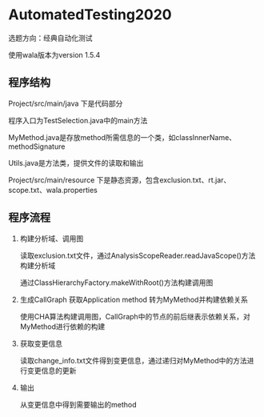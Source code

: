 # AutomatedTesting2020

选题方向：经典自动化测试

使用wala版本为version 1.5.4


## 程序结构
Project/src/main/java 下是代码部分

程序入口为TestSelection.java中的main方法

MyMethod.java是存放method所需信息的一个类，如classInnerName、methodSignature

Utils.java是方法类，提供文件的读取和输出

Project/src/main/resource 下是静态资源，包含exclusion.txt、rt.jar、scope.txt、wala.properties

## 程序流程

1. 构建分析域、调用图
    
    读取exclusion.txt文件，通过AnalysisScopeReader.readJavaScope()方法构建分析域
    
    通过ClassHierarchyFactory.makeWithRoot()方法构建调用图
    
2. 生成CallGraph 获取Application method 转为MyMethod并构建依赖关系

    使用CHA算法构建调用图，CallGraph中的节点的前后继表示依赖关系，对MyMethod进行依赖的构建
    
3. 获取变更信息

    读取change_info.txt文件得到变更信息，通过递归对MyMethod中的方法进行变更信息的更新
    
4. 输出

    从变更信息中得到需要输出的method


